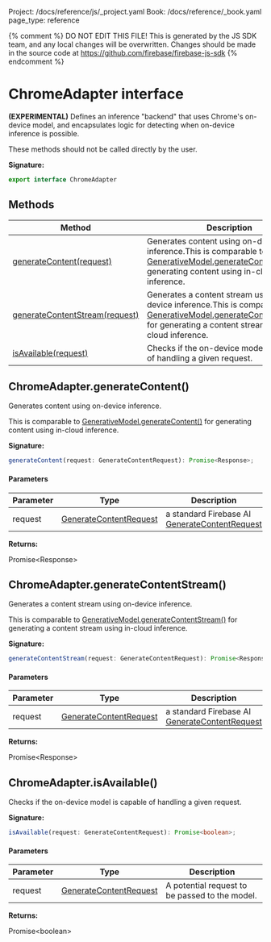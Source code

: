 Project: /docs/reference/js/_project.yaml
Book: /docs/reference/_book.yaml
page_type: reference

{% comment %}
DO NOT EDIT THIS FILE!
This is generated by the JS SDK team, and any local changes will be
overwritten. Changes should be made in the source code at
https://github.com/firebase/firebase-js-sdk
{% endcomment %}

# ChromeAdapter interface
<b>(EXPERIMENTAL)</b> Defines an inference "backend" that uses Chrome's on-device model, and encapsulates logic for detecting when on-device inference is possible.

These methods should not be called directly by the user.

<b>Signature:</b>

```typescript
export interface ChromeAdapter 
```

## Methods

|  Method | Description |
|  --- | --- |
|  [generateContent(request)](./ai.chromeadapter.md#chromeadaptergeneratecontent) | Generates content using on-device inference.<!-- -->This is comparable to [GenerativeModel.generateContent()](./ai.generativemodel.md#generativemodelgeneratecontent) for generating content using in-cloud inference. |
|  [generateContentStream(request)](./ai.chromeadapter.md#chromeadaptergeneratecontentstream) | Generates a content stream using on-device inference.<!-- -->This is comparable to [GenerativeModel.generateContentStream()](./ai.generativemodel.md#generativemodelgeneratecontentstream) for generating a content stream using in-cloud inference. |
|  [isAvailable(request)](./ai.chromeadapter.md#chromeadapterisavailable) | Checks if the on-device model is capable of handling a given request. |

## ChromeAdapter.generateContent()

Generates content using on-device inference.

This is comparable to [GenerativeModel.generateContent()](./ai.generativemodel.md#generativemodelgeneratecontent) for generating content using in-cloud inference.

<b>Signature:</b>

```typescript
generateContent(request: GenerateContentRequest): Promise<Response>;
```

#### Parameters

|  Parameter | Type | Description |
|  --- | --- | --- |
|  request | [GenerateContentRequest](./ai.generatecontentrequest.md#generatecontentrequest_interface) | a standard Firebase AI [GenerateContentRequest](./ai.generatecontentrequest.md#generatecontentrequest_interface) |

<b>Returns:</b>

Promise&lt;Response&gt;

## ChromeAdapter.generateContentStream()

Generates a content stream using on-device inference.

This is comparable to [GenerativeModel.generateContentStream()](./ai.generativemodel.md#generativemodelgeneratecontentstream) for generating a content stream using in-cloud inference.

<b>Signature:</b>

```typescript
generateContentStream(request: GenerateContentRequest): Promise<Response>;
```

#### Parameters

|  Parameter | Type | Description |
|  --- | --- | --- |
|  request | [GenerateContentRequest](./ai.generatecontentrequest.md#generatecontentrequest_interface) | a standard Firebase AI [GenerateContentRequest](./ai.generatecontentrequest.md#generatecontentrequest_interface) |

<b>Returns:</b>

Promise&lt;Response&gt;

## ChromeAdapter.isAvailable()

Checks if the on-device model is capable of handling a given request.

<b>Signature:</b>

```typescript
isAvailable(request: GenerateContentRequest): Promise<boolean>;
```

#### Parameters

|  Parameter | Type | Description |
|  --- | --- | --- |
|  request | [GenerateContentRequest](./ai.generatecontentrequest.md#generatecontentrequest_interface) | A potential request to be passed to the model. |

<b>Returns:</b>

Promise&lt;boolean&gt;

